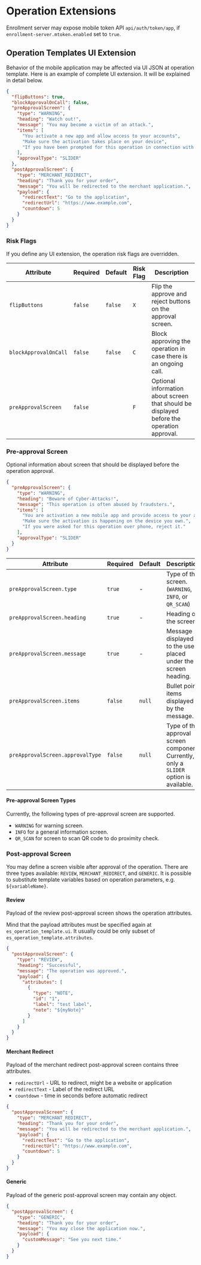 # Operation Extensions

Enrollment server may expose mobile token API `api/auth/token/app`, if `enrollment-server.mtoken.enabled` set to `true`.

## Operation Templates UI Extension

Behavior of the mobile application may be affected via UI JSON at operation template.
Here is an example of complete UI extension.
It will be explained in detail below.

```json
{
  "flipButtons": true,
  "blockApprovalOnCall": false,
  "preApprovalScreen": {
    "type": "WARNING",
    "heading": "Watch out!",
    "message": "You may become a victim of an attack.",
    "items": [
      "You activate a new app and allow access to your accounts",
      "Make sure the activation takes place on your device",
      "If you have been prompted for this operation in connection with a payment, decline it"
    ],
    "approvalType": "SLIDER"
  },
  "postApprovalScreen": {
    "type": "MERCHANT_REDIRECT",
    "heading": "Thank you for your order",
    "message": "You will be redirected to the merchant application.",
    "payload": {
      "redirectText": "Go to the application",
      "redirectUrl": "https://www.example.com",
      "countdown": 5
    }
  }
}
```

### Risk Flags

If you define any UI extension, the operation risk flags are overridden. 

| Attribute             | Required | Default | Risk Flag | Description                                                                               |
|-----------------------|----------|---------|-----------|-------------------------------------------------------------------------------------------|
| `flipButtons`         | `false`  | `false` | `X`       | Flip the approve and reject buttons on the approval screen.                               |
| `blockApprovalOnCall` | `false`  | `false` | `C`       | Block approving the operation in case there is an ongoing call.                           |
| `preApprovalScreen`   | `false`  |         | `F`       | Optional information about screen that should be displayed before the operation approval. |

### Pre-approval Screen

Optional information about screen that should be displayed before the operation approval.

```json
{
  "preApprovalScreen": {
    "type": "WARNING",
    "heading": "Beware of Cyber-Attacks!",
    "message": "This operation is often abused by fraudsters.",
    "items": [
      "You are activation a new mobile app and provide access to your account.",
      "Make sure the activation is happening on the device you own.",
      "If you were asked for this operation over phone, reject it."
    ],
    "approvalType": "SLIDER"
  }
}
```

| Attribute                        | Required | Default | Description                                                                            |
|----------------------------------|----------|---------|----------------------------------------------------------------------------------------|
| `preApprovalScreen.type`         | `true`   | -       | Type of the screen. (`WARNING`, `INFO`, or `QR_SCAN`)                                  |
| `preApprovalScreen.heading`      | `true`   | -       | Heading of the screen.                                                                 |
| `preApprovalScreen.message`      | `true`   | -       | Message displayed to the user, placed under the screen heading.                        |
| `preApprovalScreen.items`        | `false`  | `null`  | Bullet point items displayed by the message.                                           |
| `preApprovalScreen.approvalType` | `false`  | `null`  | Type of the approval screen component. Currently, only a `SLIDER` option is available. |


#### Pre-approval Screen Types

Currently, the following types of pre-approval screen are supported.

- `WARNING` for warning screen.
- `INFO` for a general information screen.
- `QR_SCAN` for screen to scan QR code to do proximity check.


### Post-approval Screen

You may define a screen visible after approval of the operation.
There are three types available: `REVIEW`, `MERCHANT_REDIRECT`, and `GENERIC`.
It is possible to substitute template variables based on operation parameters, e.g. `${variableName}`.

#### Review

Payload of the review post-approval screen shows the operation attributes.

Mind that the payload attributes must be specified again at `es_operation_template.ui`.
It usually could be only subset of `es_operation_template.attributes`.

```json
{
  "postApprovalScreen": {
    "type": "REVIEW",
    "heading": "Successful",
    "message": "The operation was approved.",
    "payload": {
      "attributes": [
        {
          "type": "NOTE",
          "id": "1",
          "label": "test label",
          "note": "${myNote}"
        }
      ]
    }
  }
}
```

#### Merchant Redirect

Payload of the merchant redirect post-approval screen contains three attributes.

- `redirectUrl` - URL to redirect, might be a website or application
- `redirectText` - Label of the redirect URL
- `countdown` - time in seconds before automatic redirect

```json
{
  "postApprovalScreen": {
    "type": "MERCHANT_REDIRECT",
    "heading": "Thank you for your order",
    "message": "You will be redirected to the merchant application.",
    "payload": {
      "redirectText": "Go to the application",
      "redirectUrl": "https://www.example.com",
      "countdown": 5
    }
  }
}
```

#### Generic

Payload of the generic post-approval screen may contain any object.

```json
{
  "postApprovalScreen": {
    "type": "GENERIC",
    "heading": "Thank you for your order",
    "message": "You may close the application now.",
    "payload": {
      "customMessage": "See you next time."
    }
  }
}
```
